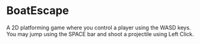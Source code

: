 # BoatEscape

A 2D platforming game where you control a player using the WASD keys. You may jump using the SPACE bar and shoot a projectile using Left Click.
